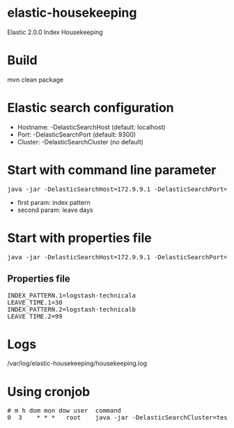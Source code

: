 # elastic-housekeeping
Elastic 2.0.0 Index Housekeeping

# Build
mvn clean package

# Elastic search configuration
* Hostname: -DelasticSearchHost (default: localhost)
* Port: -DelasticSearchPort (default: 9300)
* Cluster: -DelasticSearchCluster (no default)

# Start with command line parameter
<pre>
java -jar -DelasticSearchHost=172.9.9.1 -DelasticSearchPort=9900 -DelasticSearchCluster=test elastic-housekeeping.jar "logstash-staging" 20
</pre>

* first param: index pattern
* second param: leave days

# Start with properties file
<pre>
java -jar -DelasticSearchHost=172.9.9.1 -DelasticSearchPort=9900 -DelasticSearchCluster=test elastic-housekeeping.jar "FULL_PATH_TO_PROPERTIES_FILE"
</pre>

## Properties file
<pre>
INDEX_PATTERN.1=logstash-technicala
LEAVE_TIME.1=30
INDEX_PATTERN.2=logstash-technicalb
LEAVE_TIME.2=99
</pre>

# Logs
/var/log/elastic-housekeeping/housekeeping.log

# Using cronjob
<pre>
# m h dom mon dow user  command
0  3    * * *   root    java -jar -DelasticSearchCluster=test /opt/elastic-housekeeping/elastic-housekeeping.jar /opt/elastic-housekeeping/housekeeping.properties
</pre>

